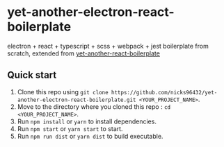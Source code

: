 # yet-another-electron-react-boilerplate

electron + react + typescript + scss + webpack + jest boilerplate from scratch, extended from [yet-another-react-boilerplate](https://github.com/nicks96432/yet-another-react-boilerplate)

## Quick start

1. Clone this repo using `git clone https://github.com/nicks96432/yet-another-electron-react-boilerplate.git <YOUR_PROJECT_NAME>`.
2. Move to the directory where you cloned this repo : `cd <YOUR_PROJECT_NAME>`.
3. Run `npm install` or `yarn` to install dependencies.
4. Run `npm start` or `yarn start` to start.
5. Run `npm run dist` or `yarn dist` to build executable.
